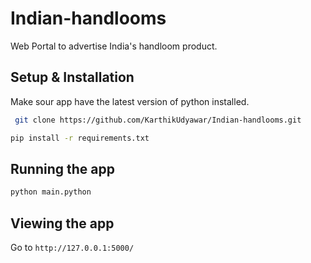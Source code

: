 # Indian-handlooms
 Web Portal to advertise India's handloom product.

## Setup & Installation
 Make sour app have the latest version of python installed.

```bash
 git clone https://github.com/KarthikUdyawar/Indian-handlooms.git
```

```bash
pip install -r requirements.txt
```

## Running the app
```bash
python main.python
```

## Viewing the app

Go to `http://127.0.0.1:5000/`

